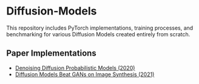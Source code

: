 # Diffusion-Models
This repository includes PyTorch implementations, training processes, and benchmarking for various Diffusion Models created entirely from scratch.

## Paper Implementations

* [Denoising Diffusion Probabilistic Models (2020)](https://arxiv.org/abs/2006.11239)
* [Diffusion Models Beat GANs on Image Synthesis (2021)](https://openreview.net/pdf?id=AAWuCvzaVt)

